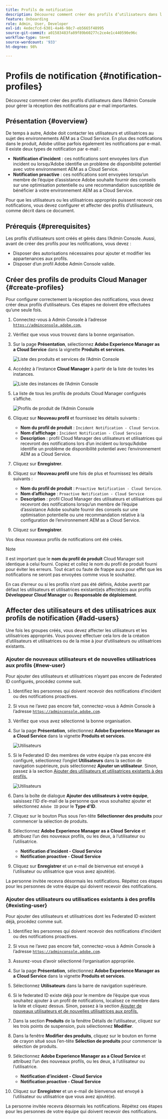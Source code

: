 ```yaml
---
title: Profils de notification
description: Découvrez comment créer des profils d’utilisateurs dans l’Admin Console pour gérer la réception des notifications par e-mail importantes.
feature: Onboarding
role: Admin, User, Developer
exl-id: 4edecfcd-6301-4a46-98c7-eb5665f48995
source-git-commit: a01583483fa89f89b60277c2ce4e1c440590e96c
workflow-type: tm+mt
source-wordcount: '933'
ht-degree: 98%

---
```



# Profils de notification {#notification-profiles}

Découvrez comment créer des profils d’utilisateurs dans l’Admin Console pour gérer la réception des notifications par e-mail importantes.

## Présentation {#overview}

De temps à autre, Adobe doit contacter les utilisateurs et utilisatrices au sujet des environnements AEM as a Cloud Service. En plus des notifications dans le produit, Adobe utilise parfois également les notifications par e-mail. Il existe deux types de notification par e-mail :

* **Notification d’incident** : ces notifications sont envoyées lors d’un incident ou lorsqu’Adobe identifie un problème de disponibilité potentiel avec votre environnement AEM as a Cloud Service.
* **Notification proactive** : ces notifications sont envoyées lorsqu’un membre de l’équipe d’assistance Adobe souhaite fournir des conseils sur une optimisation potentielle ou une recommandation susceptible de bénéficier à votre environnement AEM as a Cloud Service.

Pour que les utilisateurs ou les utilisatrices appropriés puissent recevoir ces notifications, vous devez configurer et affecter des profils d’utilisateurs, comme décrit dans ce document.

## Prérequis {#prerequisites}

Les profils d’utilisateurs sont créés et gérés dans l’Admin Console. Aussi, avant de créer des profils pour les notifications, vous devez :

* Disposer des autorisations nécessaires pour ajouter et modifier les appartenances aux profils.
* Disposer d’un profil Adobe Admin Console valide.

## Créer des profils de produits Cloud Manager {#create-profiles}

Pour configurer correctement la réception des notifications, vous devez créer deux profils d’utilisateurs. Ces étapes ne doivent être effectuées qu’une seule fois.

1. Connectez-vous à Admin Console à l’adresse [`https://adminconsole.adobe.com`.](https://adminconsole.adobe.com)

1. Vérifiez que vous vous trouvez dans la bonne organisation.

1. Sur la page **Présentation**, sélectionnez **Adobe Experience Manager as a Cloud Service** dans la vignette **Produits et services**.

   ![Liste des produits et services de l’Admin Console](assets/products_services.png)

1. Accédez à l’instance **Cloud Manager** à partir de la liste de toutes les instances.

   ![Liste des instances de l’Admin Console](assets/cloud_manager_instance.png)

1. La liste de tous les profils de produits Cloud Manager configurés s’affiche.

   ![Profils de produit de l’Admin Console](assets/cloud_manager_profiles.png)

1. Cliquez sur **Nouveau profil** et fournissez les détails suivants :

   * **Nom du profil de produit** : `Incident Notification - Cloud Service`.
   * **Nom d’affichage** : `Incident Notification - Cloud Service`
   * **Description** : profil Cloud Manager des utilisateurs et utilisatrices qui recevront des notifications lors d’un incident ou lorsqu’Adobe identifie un problème de disponibilité potentiel avec l’environnement AEM as a Cloud Service.

1. Cliquez sur **Enregistrer**.

1. Cliquez sur **Nouveau profil** une fois de plus et fournissez les détails suivants :

   * **Nom du profil de produit** : `Proactive Notification - Cloud Service`.
   * **Nom d’affichage** : `Proactive Notification - Cloud Service`
   * **Description** : profil Cloud Manager des utilisateurs et utilisatrices qui recevront des notifications lorsqu’un membre de l’équipe d’assistance Adobe souhaite fournir des conseils sur une optimisation potentielle ou une recommandation relative à la configuration de l’environnement AEM as a Cloud Service.

1. Cliquez sur **Enregistrer**.

Vos deux nouveaux profils de notifications ont été créés.

>[!NOTE]
>
>Il est important que le **nom du profil de produit** Cloud Manager soit identique à celui fourni. Copiez et collez le nom du profil de produit fourni pour éviter les erreurs. Tout écart ou faute de frappe aura pour effet que les notifications ne seront pas envoyées comme vous le souhaitez.
>
>En cas d’erreur ou si les profils n’ont pas été définis, Adobe avertit par défaut les utilisateurs et utilisatrices existant(e)s affecté(e)s aux profils **Développeur Cloud Manager** ou **Responsable de déploiement**.

## Affecter des utilisateurs et des utilisatrices aux profils de notification {#add-users}

Une fois les groupes créés, vous devez affecter les utilisateurs et les utilisatrices appropriés. Vous pouvez effectuer cela lors de la création d’utilisateurs et utilisatrices ou de la mise à jour d’utilisateurs ou utilisatrices existants.

### Ajouter de nouveaux utilisateurs et de nouvelles utilisatrices aux profils {#new-user}

Pour ajouter des utilisateurs et utilisatrices n’ayant pas encore de Federated ID configurés, procédez comme suit.

1. Identifiez les personnes qui doivent recevoir des notifications d’incident ou des notifications proactives.

1. Si vous ne l’avez pas encore fait, connectez-vous à Admin Console à l’adresse [`https://adminconsole.adobe.com`](https://adminconsole.adobe.com).

1. Vérifiez que vous avez sélectionné la bonne organisation.

1. Sur la page **Présentation**, sélectionnez **Adobe Experience Manager as a Cloud Service** dans la vignette **Produits et services**.

   ![Utilisateurs](assets/product_services.png)

1. Si le Federated ID des membres de votre équipe n’a pas encore été configuré, sélectionnez l’onglet **Utilisateurs** dans la section de navigation supérieure, puis sélectionnez **Ajouter un utilisateur**. Sinon, passez à la section [Ajouter des utilisateurs et utilisatrices existants à des profils.](#existing-users)

   ![Utilisateurs](assets/cloud_manager_add_user.png)

1. Dans la boîte de dialogue **Ajouter des utilisateurs à votre équipe**, saisissez l’ID d’e-mail de la personne que vous souhaitez ajouter et sélectionnez `Adobe ID` pour le **Type d’ID**.

1. Cliquez sur le bouton Plus sous l’en-tête **Sélectionner des produits** pour commencer la sélection de produits.

1. Sélectionnez **Adobe Experience Manager as a Cloud Service** et attribuez l’un des nouveaux profils, ou les deux, à l’utilisateur ou l’utilisatrice.

   * **Notification d’incident - Cloud Service**
   * **Notification proactive - Cloud Service**

1. Cliquez sur **Enregistrer** et un e-mail de bienvenue est envoyé à l’utilisateur ou utilisatrice que vous avez ajouté(e).

La personne invitée recevra désormais les notifications. Répétez ces étapes pour les personnes de votre équipe qui doivent recevoir des notifications.

### Ajouter des utilisateurs ou utilisatices existants à des profils {#existing-user}

Pour ajouter des utilisateurs et utilisatrices dont les Federated ID existent déjà, procédez comme suit.

1. Identifiez les personnes qui doivent recevoir des notifications d’incident ou des notifications proactives.

1. Si vous ne l’avez pas encore fait, connectez-vous à Admin Console à l’adresse [`https://adminconsole.adobe.com`](https://adminconsole.adobe.com).

1. Assurez-vous d’avoir sélectionné l’organisation appropriée.

1. Sur la page **Présentation**, sélectionnez **Adobe Experience Manager as a Cloud Service** dans la vignette **Produits et services**.

1. Sélectionnez **Utilisateurs** dans la barre de navigation supérieure.

1. Si le federated ID existe déjà pour le membre de l’équipe que vous souhaitez ajouter à un profil de notifications, localisez ce membre dans la liste et cliquez dessus. Sinon, passez à la section [Ajouter de nouveaux utilisateurs et de nouvelles utilisatrices aux profils.](#add-user)

1. Dans la section **Produits** de la fenêtre Détails de l’utilisateur, cliquez sur les trois points de suspension, puis sélectionnez **Modifier**.

1. Dans la fenêtre **Modifier des produits**, cliquez sur le bouton en forme de crayon situé sous l’en-tête **Sélection de produits** pour commencer la sélection de produits.

1. Sélectionnez **Adobe Experience Manager as a Cloud Service** et attribuez l’un des nouveaux profils, ou les deux, à l’utilisateur ou l’utilisatrice.

   * **Notification d’incident - Cloud Service**
   * **Notification proactive - Cloud Service**

1. Cliquez sur **Enregistrer** et un e-mail de bienvenue est envoyé à l’utilisateur ou utilisatrice que vous avez ajouté(e).

La personne invitée recevra désormais les notifications. Répétez ces étapes pour les personnes de votre équipe qui doivent recevoir des notifications.
